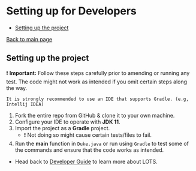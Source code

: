 # Setting up for Developers


* [Setting up the project](#setting-up-the-project)

[Back to main page](README.md)

## Setting up the project
:exclamation: **Important:** Follow these steps carefully prior to amending or running any test.
The code might not work as intended if you omit certain steps along the way.<br>
```
It is strongly recommended to use an IDE that supports Gradle. (e.g, Intellij IDEA)
```

1. Fork the entire repo from GitHub & clone it to your own machine. 
2. Configure your IDE to operate with **JDK 11**.
3. Import the project as a **Gradle** project. 
    - :exclamation: Not doing so might cause certain tests/files to fail.
4. Run the **main** function in `Duke.java` or run using `Gradle` to test some of the commands and ensure
that the code works as intended.
   
- Head back to [Developer Guide](DeveloperGuide.md) to learn more about LOTS.